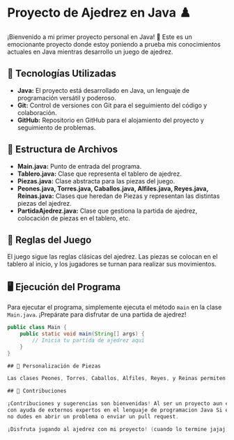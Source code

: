 # Proyecto de Ajedrez en Java ♟️

¡Bienvenido a mi primer proyecto personal en Java! 👋 Este es un emocionante proyecto donde estoy poniendo a prueba mis conocimientos actuales en Java mientras desarrollo un juego de ajedrez.

## 🚀 Tecnologías Utilizadas

- **Java:** El proyecto está desarrollado en Java, un lenguaje de programación versátil y poderoso.
- **Git:** Control de versiones con Git para el seguimiento del código y colaboración.
- **GitHub:** Repositorio en GitHub para el alojamiento del proyecto y seguimiento de problemas.

## 📂 Estructura de Archivos

- **Main.java:** Punto de entrada del programa.
- **Tablero.java:** Clase que representa el tablero de ajedrez.
- **Piezas.java:** Clase abstracta para las piezas del juego.
- **Peones.java, Torres.java, Caballos.java, Alfiles.java, Reyes.java, Reinas.java:** Clases que heredan de Piezas y representan las distintas piezas del ajedrez.
- **PartidaAjedrez.java:** Clase que gestiona la partida de ajedrez, colocación de piezas en el tablero, etc.

## 🎲 Reglas del Juego

El juego sigue las reglas clásicas del ajedrez. Las piezas se colocan en el tablero al inicio, y los jugadores se turnan para realizar sus movimientos.

## 🖥️ Ejecución del Programa

Para ejecutar el programa, simplemente ejecuta el método `main` en la clase `Main.java`. ¡Prepárate para disfrutar de una partida de ajedrez!

```java
public class Main {
    public static void main(String[] args) {
        // Inicia tu partida de ajedrez aquí
    }
}

## 🧩 Personalización de Piezas

Las clases Peones, Torres, Caballos, Alfiles, Reyes, y Reinas permiten personalizar cada pieza del juego.

## 🤝 Contribuciones

¡Contribuciones y sugerencias son bienvenidas! Al ser un proyecto aun en desarrollo, me encantaria poder contar
con ayuda de externos expertos en el lenguaje de programacion Java Si encuentras algún problema o tienes ideas para terminar el proyecto,
no dudes en abrir un problema o enviar un pull request.

¡Disfruta jugando al ajedrez con mi proyecto! (cuando lo termine jajaj) 🎉
